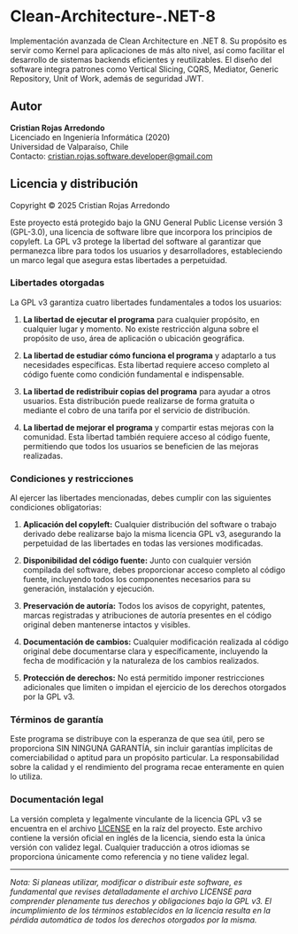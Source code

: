 # Clean-Architecture-.NET-8

Implementación avanzada de Clean Architecture en .NET 8. Su propósito es servir como Kernel para aplicaciones de más alto nivel, así como facilitar el desarrollo de sistemas backends eficientes y reutilizables. El diseño del software integra patrones como Vertical Slicing, CQRS, Mediator, Generic Repository, Unit of Work, además de seguridad JWT.

## Autor

**Cristian Rojas Arredondo**  
Licenciado en Ingeniería Informática (2020)  
Universidad de Valparaíso, Chile  
Contacto: cristian.rojas.software.developer@gmail.com

## Licencia y distribución

Copyright © 2025 Cristian Rojas Arredondo

Este proyecto está protegido bajo la GNU General Public License versión 3 (GPL-3.0), una licencia de software libre que incorpora los principios de copyleft. La GPL v3 protege la libertad del software al garantizar que permanezca libre para todos los usuarios y desarrolladores, estableciendo un marco legal que asegura estas libertades a perpetuidad.

### Libertades otorgadas

La GPL v3 garantiza cuatro libertades fundamentales a todos los usuarios:

1. **La libertad de ejecutar el programa** para cualquier propósito, en cualquier lugar y momento. No existe restricción alguna sobre el propósito de uso, área de aplicación o ubicación geográfica.

2. **La libertad de estudiar cómo funciona el programa** y adaptarlo a tus necesidades específicas. Esta libertad requiere acceso completo al código fuente como condición fundamental e indispensable.

3. **La libertad de redistribuir copias del programa** para ayudar a otros usuarios. Esta distribución puede realizarse de forma gratuita o mediante el cobro de una tarifa por el servicio de distribución.

4. **La libertad de mejorar el programa** y compartir estas mejoras con la comunidad. Esta libertad también requiere acceso al código fuente, permitiendo que todos los usuarios se beneficien de las mejoras realizadas.

### Condiciones y restricciones

Al ejercer las libertades mencionadas, debes cumplir con las siguientes condiciones obligatorias:

1. **Aplicación del copyleft:** Cualquier distribución del software o trabajo derivado debe realizarse bajo la misma licencia GPL v3, asegurando la perpetuidad de las libertades en todas las versiones modificadas.

2. **Disponibilidad del código fuente:** Junto con cualquier versión compilada del software, debes proporcionar acceso completo al código fuente, incluyendo todos los componentes necesarios para su generación, instalación y ejecución.

3. **Preservación de autoría:** Todos los avisos de copyright, patentes, marcas registradas y atribuciones de autoría presentes en el código original deben mantenerse intactos y visibles.

4. **Documentación de cambios:** Cualquier modificación realizada al código original debe documentarse clara y específicamente, incluyendo la fecha de modificación y la naturaleza de los cambios realizados.

5. **Protección de derechos:** No está permitido imponer restricciones adicionales que limiten o impidan el ejercicio de los derechos otorgados por la GPL v3.

### Términos de garantía

Este programa se distribuye con la esperanza de que sea útil, pero se proporciona SIN NINGUNA GARANTÍA, sin incluir garantías implícitas de comerciabilidad o aptitud para un propósito particular. La responsabilidad sobre la calidad y el rendimiento del programa recae enteramente en quien lo utiliza.

### Documentación legal

La versión completa y legalmente vinculante de la licencia GPL v3 se encuentra en el archivo [LICENSE](LICENSE) en la raíz del proyecto. Este archivo contiene la versión oficial en inglés de la licencia, siendo esta la única versión con validez legal. Cualquier traducción a otros idiomas se proporciona únicamente como referencia y no tiene validez legal.

---

*Nota: Si planeas utilizar, modificar o distribuir este software, es fundamental que revises detalladamente el archivo LICENSE para comprender plenamente tus derechos y obligaciones bajo la GPL v3. El incumplimiento de los términos establecidos en la licencia resulta en la pérdida automática de todos los derechos otorgados por la misma.*
